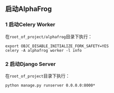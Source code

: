 ## 启动AlphaFrog

### 1 启动Celery Worker

在`root_of_project/alphafrog`目录下执行：
```shell
export OBJC_DISABLE_INITIALIZE_FORK_SAFETY=YES
celery -A alphafrog worker -l info
```


### 2 启动Django Server

在`root_of_project`目录下执行：
```shell
python manage.py runserver 0.0.0.0:8000*
```